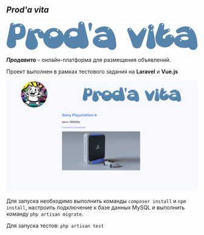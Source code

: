 ## _Prod'a vita_

![graffiti.png](resources%2Fimg%2Fgraffiti.png)

**_Продавито_** – онлайн-платформа для размещения объявлений.

Проект выполнен в рамках тестового задания на **Laravel** и **Vue.js**

![example-img.png](resources/img/example-img.png)

Для запуска необходимо выполнить команды `composer install` и `npm install`, 
настроить подключение к базе данных MySQL и выполнить команду `php artisan migrate`.

Для запуска тестов: `php artisan test`
